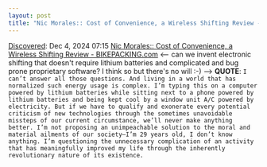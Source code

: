```yaml
---
layout: post
title: "Nic Morales:: Cost of Convenience, a Wireless Shifting Review - BIKEPACKING.com"
---
```

[Discovered](http://rolandtanglao.com/2020/07/29/p1-blogthis-checkvist-list-links-to-blog/): Dec 4, 2024 07:15 [Nic Morales:: Cost of Convenience, a Wireless Shifting Review - BIKEPACKING.com](https://bikepacking.com/plog/cost-of-convenience-wireless-shifting-review/) <-- can we invent electronic shifting that doesn't require lithium batteries and complicated and bug prone proprietary software? I think so but there's no will :-) --> **QUOTE**: `I can’t answer all those questions. And living in a world that has normalized such energy usage is complex. I’m typing this on a computer powered by lithium batteries while sitting next to a phone powered by lithium batteries and being kept cool by a window unit A/C powered by electricity. But if we have to qualify and exonerate every potential criticism of new technologies through the sometimes unavoidable missteps of our current circumstance, we’ll never make anything better. I’m not proposing an unimpeachable solution to the moral and material ailments of our society—I’m 29 years old, I don’t know anything. I’m questioning the unnecessary complication of an activity that has meaningfully improved my life through the inherently revolutionary nature of its existence. `

